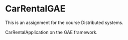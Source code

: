 CarRentalGAE
============
This is an assignment for the course Distributed systems.

CarRentalApplication on the GAE framework.
